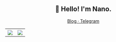 ### 

<!--
**Konano/Konano** is a ✨ _special_ ✨ repository because its `README.md` (this file) appears on your GitHub profile.

Here are some ideas to get you started:

- 🔭 I’m currently working on ...
- 🌱 I’m currently learning ...
- 👯 I’m looking to collaborate on ...
- 🤔 I’m looking for help with ...
- 💬 Ask me about ...
- 📫 How to reach me: ...
- 😄 Pronouns: ...
- ⚡ Fun fact: ...
-->

<h2 align="center">👋 Hello! I'm Nano.</h2>
<p align="center">
  <a href="https://konanoo.com/">
  Blog · 
  </a>
  <a href="https://t.me/NanoApe">
  Telegram
  </a>
</p>

<table style="width:100%">
  <tr>
    <th><a href="https://github.com/Konano">
      <img src="https://github-readme-stats.vercel.app/api?username=Konano&show_icons=true&hide_border=true&count_private=true&include_all_commits=true" />
    </a></th>
    <th><a href="https://github.com/Konano">
      <img src="https://github-readme-stats.vercel.app/api/top-langs/?username=Konano&layout=compact&langs_count=8" />
    </a></th>
  </tr>
</table>
